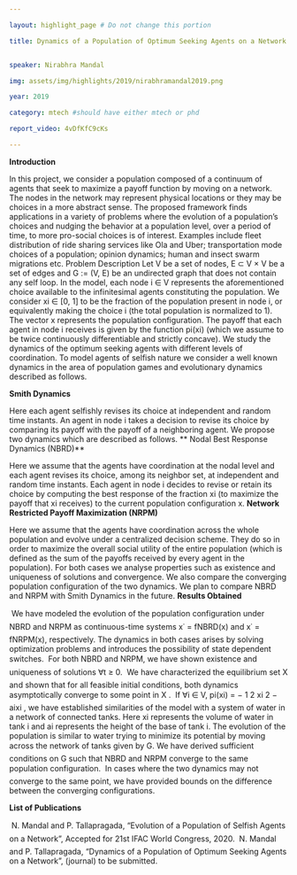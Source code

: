 ```yaml
---

layout: highlight_page # Do not change this portion

title: Dynamics of a Population of Optimum Seeking Agents on a Network


speaker: Nirabhra Mandal

img: assets/img/highlights/2019/nirabhramandal2019.png

year: 2019

category: mtech #should have either mtech or phd

report_video: 4vDfKfC9cKs

---
```


**Introduction**

In this project, we consider a population composed of a continuum of agents that seek to maximize a payoff function
by moving on a network. The nodes in the network may represent physical locations or they may be choices in a
more abstract sense. The proposed framework finds applications in a variety of problems where the evolution of a
population’s choices and nudging the behavior at a population level, over a period of time, to more pro-social choices
is of interest. Examples include fleet distribution of ride sharing services like Ola and Uber; transportation mode
choices of a population; opinion dynamics; human and insect swarm migrations etc.
Problem Description
Let V be a set of nodes, E ⊂ V × V be a set of edges and G := (V, E) be an undirected graph that does not contain
any self loop. In the model, each node i ∈ V represents the aforementioned choice available to the infinitesimal
agents constituting the population. We consider xi ∈ [0, 1] to be the fraction of the population present in node i, or
equivalently making the choice i (the total population is normalized to 1). The vector x represents the population
configuration. The payoff that each agent in node i receives is given by the function pi(xi) (which we assume to be
twice continuously differentiable and strictly concave). We study the dynamics of the optimum seeking agents with
different levels of coordination. To model agents of selfish nature we consider a well known dynamics in the area of
population games and evolutionary dynamics described as follows.

**Smith Dynamics**

Here each agent selfishly revises its choice at independent and random time instants. An agent
in node i takes a decision to revise its choice by comparing its payoff with the payoff of a neighboring agent.
We propose two dynamics which are described as follows.
**
Nodal Best Response Dynamics (NBRD)**

Here we assume that the agents have coordination at the nodal level
and each agent revises its choice, among its neighbor set, at independent and random time instants. Each agent in
node i decides to revise or retain its choice by computing the best response of the fraction xi (to maximize the payoff
that xi receives) to the current population configuration x.
**Network Restricted Payoff Maximization (NRPM)**

Here we assume that the agents have coordination across
the whole population and evolve under a centralized decision scheme. They do so in order to maximize the overall social
utility of the entire population (which is defined as the sum of the payoffs received by every agent in the population).
For both cases we analyse properties such as existence and uniqueness of solutions and convergence. We also compare
the converging population configuration of the two dynamics. We plan to compare NBRD and NRPM with Smith
Dynamics in the future.
**Results Obtained**

 We have modeled the evolution of the population configuration under NBRD and NRPM as continuous-time systems x˙ = fNBRD(x) and x˙ = fNRPM(x), respectively. The dynamics in both cases arises by solving optimization
problems and introduces the possibility of state dependent switches.
 For both NBRD and NRPM, we have shown existence and uniqueness of solutions ∀t ≥ 0.
 We have characterized the equilibrium set X and shown that for all feasible initial conditions, both dynamics
asymptotically converge to some point in X .
 If ∀i ∈ V, pi(xi) = −
1
2
xi
2 − aixi
, we have established similarities of the model with a system of water in a
network of connected tanks. Here xi represents the volume of water in tank i and ai represents the height of the
base of tank i. The evolution of the population is similar to water trying to minimize its potential by moving
across the network of tanks given by G.
 We have derived sufficient conditions on G such that NBRD and NRPM converge to the same population
configuration.
 In cases where the two dynamics may not converge to the same point, we have provided bounds on the difference
between the converging configurations.

**List of Publications**

 N. Mandal and P. Tallapragada, “Evolution of a Population of Selfish Agents on a Network”, Accepted for 21st IFAC
World Congress, 2020.
 N. Mandal and P. Tallapragada, “Dynamics of a Population of Optimum Seeking Agents on a Network”, (journal) to be
submitted.